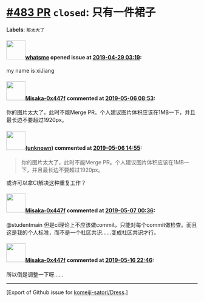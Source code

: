 # [\#483 PR](https://github.com/komeiji-satori/Dress/pull/483) `closed`: 只有一件裙子
**Labels**: `那太大了`


#### <img src="https://avatars.githubusercontent.com/u/18523860?u=6956f345dbca8517fdce5f13ce0289d85ca0e8f3&v=4" width="50">[whatsme](https://github.com/whatsme) opened issue at [2019-04-29 03:19](https://github.com/komeiji-satori/Dress/pull/483):

my name is xiJiang

#### <img src="https://avatars.githubusercontent.com/u/15797507?u=8f0af037965104b85573c521a9cfa5dbbbcad9bc&v=4" width="50">[Misaka-0x447f](https://github.com/Misaka-0x447f) commented at [2019-05-06 08:53](https://github.com/komeiji-satori/Dress/pull/483#issuecomment-489551837):

你的图片太大了，此时不能Merge PR。个人建议图片体积应该在1MB一下，并且最长边不要超过1920px。

#### <img src="(unknown)" width="50">[(unknown)]((unknown)) commented at [2019-05-06 14:55](https://github.com/komeiji-satori/Dress/pull/483#issuecomment-489651266):

> 你的图片太大了，此时不能Merge PR。个人建议图片体积应该在1MB一下，并且最长边不要超过1920px。

或许可以拿CI解决这种重复工作？

#### <img src="https://avatars.githubusercontent.com/u/15797507?u=8f0af037965104b85573c521a9cfa5dbbbcad9bc&v=4" width="50">[Misaka-0x447f](https://github.com/Misaka-0x447f) commented at [2019-05-07 00:36](https://github.com/komeiji-satori/Dress/pull/483#issuecomment-489861188):

@studentmain 但是ci理论上不应该做commit，只能对每个commit做检查。而且这是我的个人标准，而不是一个社区共识……变成社区共识才行。

#### <img src="https://avatars.githubusercontent.com/u/15797507?u=8f0af037965104b85573c521a9cfa5dbbbcad9bc&v=4" width="50">[Misaka-0x447f](https://github.com/Misaka-0x447f) commented at [2019-05-16 22:46](https://github.com/komeiji-satori/Dress/pull/483#issuecomment-493257000):

所以倒是调整一下呀……


-------------------------------------------------------------------------------



[Export of Github issue for [komeiji-satori/Dress](https://github.com/komeiji-satori/Dress).]

